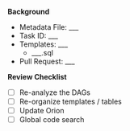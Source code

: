**Background**

* Metadata File: ___
* Task ID: ___
* Templates: ___
  - ___.sql
* Pull Request: ___

**Review Checklist**

- [ ] Re-analyze the DAGs
- [ ] Re-organize templates / tables
- [ ] Update Orion
- [ ] Global code search
